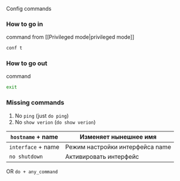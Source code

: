 Config commands

### How to go in
command from [[Privileged mode|privileged mode]] 
```bash
conf t
```

### How to go out
command 
```bash
exit
```

### Missing commands
1) No ```ping``` (just ```do ping```)
2) No ```show verion``` (```do show verion```)

| ```hostname``` + name  | Изменяет нынешнее имя           |
| ---------------------- | ------------------------------- |
| ```interface``` + name | Режим настройки интерфейса name |
| `no shutdown`          | Активировать интерфейс          |
OR ```do + any_command```